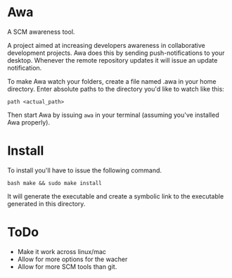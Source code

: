 # Awa
A SCM awareness tool.

A project aimed at increasing developers awareness in collaborative development projects.
Awa does this by sending push-notifications to your desktop. 
Whenever the remote repository updates it will issue an update notification. 

To make Awa watch your folders, create a file named .awa in your home
directory.
Enter absolute paths to the directory you'd like to watch like this:

`path <actual_path>`

Then start Awa by issuing `awa` in your terminal (assuming you've installed
Awa properly). 

# Install
To install you'll have to issue the following command.

`bash
make && sudo make install
`

It will generate the executable and create a symbolic link to the executable generated in this directory.


# ToDo
* Make it work across linux/mac
* Allow for more options for the wacher
* Allow for more SCM tools than git. 
